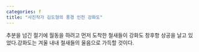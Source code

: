 ```yaml
---
categories: f
title: "사진작가 김도형의 풍경 인천 강화도"
---
```

추분을 넘긴 절기에 월동을 하려고 먼저 도착한 철새들이 강화도 창후항 상공을 날고 있었다.강화도는 겨울 내내 철새들의 울음으로 가득할 것이다.